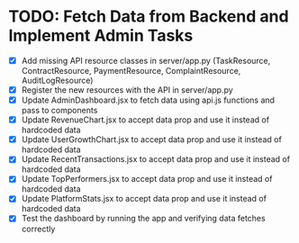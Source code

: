 # TODO: Fetch Data from Backend and Implement Admin Tasks

- [x] Add missing API resource classes in server/app.py (TaskResource, ContractResource, PaymentResource, ComplaintResource, AuditLogResource)
- [x] Register the new resources with the API in server/app.py
- [x] Update AdminDashboard.jsx to fetch data using api.js functions and pass to components
- [x] Update RevenueChart.jsx to accept data prop and use it instead of hardcoded data
- [x] Update UserGrowthChart.jsx to accept data prop and use it instead of hardcoded data
- [x] Update RecentTransactions.jsx to accept data prop and use it instead of hardcoded data
- [x] Update TopPerformers.jsx to accept data prop and use it instead of hardcoded data
- [x] Update PlatformStats.jsx to accept data prop and use it instead of hardcoded data
- [x] Test the dashboard by running the app and verifying data fetches correctly
